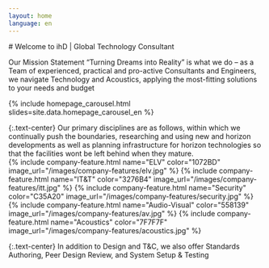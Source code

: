 ```yaml
---
layout: home
language: en
---
```


<div class="container"><div class="row"><div class="col-md-12">
# Welcome to ihD | Global Technology Consultant

Our Mission Statement “Turning Dreams into Reality” is what we do – as a Team of experienced, practical and pro-active Consultants and Engineers, we navigate Technology and Acoustics, applying the most-fitting solutions to your needs and budget
</div></div></div>

{% include homepage_carousel.html slides=site.data.homepage_carousel_en %}

<div class="container"><div class="row"><div class="col-md-12">
{:.text-center}
Our primary disciplines are as follows, within which we continually push the boundaries, researching and using new and horizon developments as well as planning infrastructure for horizon technologies so that the facilities wont be left behind when they mature.

<div class="row company-features">
{% include company-feature.html name="ELV"          color="1072BD" image_url="/images/company-features/elv.jpg" %}
{% include company-feature.html name="IT&amp;T"     color="3276B4" image_url="/images/company-features/itt.jpg" %}
{% include company-feature.html name="Security"     color="C35A20" image_url="/images/company-features/security.jpg" %}
{% include company-feature.html name="Audio-Visual" color="558139" image_url="/images/company-features/av.jpg" %}
{% include company-feature.html name="Acoustics"    color="7F7F7F" image_url="/images/company-features/acoustics.jpg" %}
</div>

{:.text-center}
In addition to Design and T&amp;C, we also offer Standards Authoring, Peer Design Review, and System Setup & Testing
</div></div></div>
